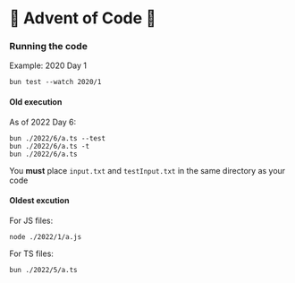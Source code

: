 # 🎄 Advent of Code 🌟

### Running the code

Example: 2020 Day 1

```
bun test --watch 2020/1
```

#### Old execution

As of 2022 Day 6:

```
bun ./2022/6/a.ts --test
bun ./2022/6/a.ts -t
bun ./2022/6/a.ts
```

You **must** place `input.txt` and `testInput.txt` in the same directory as your code

#### Oldest excution

For JS files:

```
node ./2022/1/a.js
```

For TS files:

```
bun ./2022/5/a.ts
```
